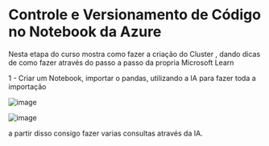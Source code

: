 # Controle e Versionamento de Código no Notebook da Azure

Nesta etapa do curso mostra como fazer a criação do Cluster , dando dicas de como fazer através do passo a passo da propria Microsoft Learn 

1 - Criar um Notebook, importar o pandas, utilizando a IA para fazer toda a importação

![image](https://github.com/user-attachments/assets/ffded6dc-1ae8-424d-85fc-a9b3451f14e8)

![image](https://github.com/user-attachments/assets/f5e0a33c-63e9-40db-9a1a-5514a4674ba9)

a partir disso consigo fazer varias consultas através da IA.

